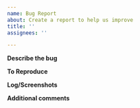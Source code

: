 ```yaml
---
name: Bug Report
about: Create a report to help us improve
title: ''
assignees: ''

---
```


<!--
We've collected some common issue solutions in https://docs.taichi-lang.org/docs/install. Make sure you've check them out first. Hopefully they could address your problem.
-->

**Describe the bug**
<!--
A clear and concise description of what the bug is, ideally within 20 words.
-->

**To Reproduce**
<!--
Please post a **minimal sample code** to reproduce the bug.
The developer team will put a higher priority on bugs that can be reproduced within 20 lines of code. If you want a prompt reply, please keep the sample code **short** and **representative**.

```py
# sample code here
```
-->

**Log/Screenshots**
<!--
Please post the **full log** of the program (instead of just a few lines around the error message, unless the log is > 1000 lines). This will help us diagnose what's happening. For example:
```
$ python my_sample_code.py
[Taichi] mode=release
[Taichi] version 0.6.29, llvm 10.0.0, commit b63f6663, linux, python 3.8.3
...
```
-->

**Additional comments**
<!--
If possible, please also consider attaching the output of command `ti diagnose`. This produces the detailed environment information and hopefully helps us diagnose faster.

If you have local commits (e.g. compile fixes before you reproduce the bug), please make sure you first make a PR to fix the build errors and then report the bug.
-->
